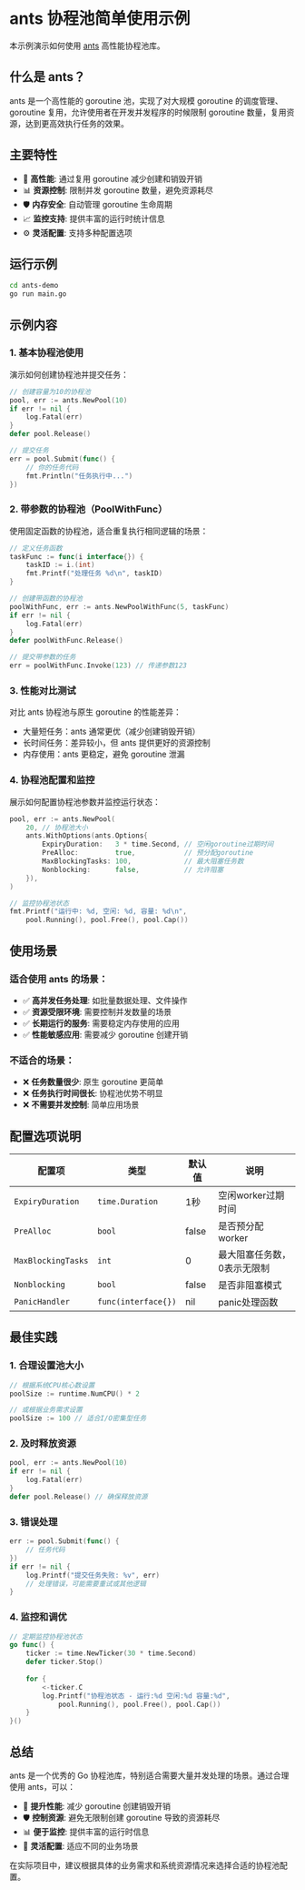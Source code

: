 # ants 协程池简单使用示例

本示例演示如何使用 [ants](https://github.com/panjf2000/ants) 高性能协程池库。

## 什么是 ants？

ants 是一个高性能的 goroutine 池，实现了对大规模 goroutine 的调度管理、goroutine 复用，允许使用者在开发并发程序的时候限制 goroutine 数量，复用资源，达到更高效执行任务的效果。

## 主要特性

- 🚀 **高性能**: 通过复用 goroutine 减少创建和销毁开销
- 📊 **资源控制**: 限制并发 goroutine 数量，避免资源耗尽
- 🛡️ **内存安全**: 自动管理 goroutine 生命周期
- 📈 **监控支持**: 提供丰富的运行时统计信息
- ⚙️ **灵活配置**: 支持多种配置选项

## 运行示例

```bash
cd ants-demo
go run main.go
```

## 示例内容

### 1. 基本协程池使用

演示如何创建协程池并提交任务：

```go
// 创建容量为10的协程池
pool, err := ants.NewPool(10)
if err != nil {
    log.Fatal(err)
}
defer pool.Release()

// 提交任务
err = pool.Submit(func() {
    // 你的任务代码
    fmt.Println("任务执行中...")
})
```

### 2. 带参数的协程池（PoolWithFunc）

使用固定函数的协程池，适合重复执行相同逻辑的场景：

```go
// 定义任务函数
taskFunc := func(i interface{}) {
    taskID := i.(int)
    fmt.Printf("处理任务 %d\n", taskID)
}

// 创建带函数的协程池
poolWithFunc, err := ants.NewPoolWithFunc(5, taskFunc)
if err != nil {
    log.Fatal(err)
}
defer poolWithFunc.Release()

// 提交带参数的任务
err = poolWithFunc.Invoke(123) // 传递参数123
```

### 3. 性能对比测试

对比 ants 协程池与原生 goroutine 的性能差异：

- 大量短任务：ants 通常更优（减少创建销毁开销）
- 长时间任务：差异较小，但 ants 提供更好的资源控制
- 内存使用：ants 更稳定，避免 goroutine 泄漏

### 4. 协程池配置和监控

展示如何配置协程池参数并监控运行状态：

```go
pool, err := ants.NewPool(
    20, // 协程池大小
    ants.WithOptions(ants.Options{
        ExpiryDuration:   3 * time.Second, // 空闲goroutine过期时间
        PreAlloc:         true,            // 预分配goroutine
        MaxBlockingTasks: 100,             // 最大阻塞任务数
        Nonblocking:      false,           // 允许阻塞
    }),
)

// 监控协程池状态
fmt.Printf("运行中: %d, 空闲: %d, 容量: %d\n",
    pool.Running(), pool.Free(), pool.Cap())
```

## 使用场景

### 适合使用 ants 的场景：

- ✅ **高并发任务处理**: 如批量数据处理、文件操作
- ✅ **资源受限环境**: 需要控制并发数量的场景
- ✅ **长期运行的服务**: 需要稳定内存使用的应用
- ✅ **性能敏感应用**: 需要减少 goroutine 创建开销

### 不适合的场景：

- ❌ **任务数量很少**: 原生 goroutine 更简单
- ❌ **任务执行时间很长**: 协程池优势不明显
- ❌ **不需要并发控制**: 简单应用场景

## 配置选项说明

| 配置项 | 类型 | 默认值 | 说明 |
|-------|------|--------|------|
| `ExpiryDuration` | `time.Duration` | 1秒 | 空闲worker过期时间 |
| `PreAlloc` | `bool` | false | 是否预分配worker |
| `MaxBlockingTasks` | `int` | 0 | 最大阻塞任务数，0表示无限制 |
| `Nonblocking` | `bool` | false | 是否非阻塞模式 |
| `PanicHandler` | `func(interface{})` | nil | panic处理函数 |

## 最佳实践

### 1. 合理设置池大小
```go
// 根据系统CPU核心数设置
poolSize := runtime.NumCPU() * 2

// 或根据业务需求设置
poolSize := 100 // 适合I/O密集型任务
```

### 2. 及时释放资源
```go
pool, err := ants.NewPool(10)
if err != nil {
    log.Fatal(err)
}
defer pool.Release() // 确保释放资源
```

### 3. 错误处理
```go
err := pool.Submit(func() {
    // 任务代码
})
if err != nil {
    log.Printf("提交任务失败: %v", err)
    // 处理错误，可能需要重试或其他逻辑
}
```

### 4. 监控和调优
```go
// 定期监控协程池状态
go func() {
    ticker := time.NewTicker(30 * time.Second)
    defer ticker.Stop()
    
    for {
        <-ticker.C
        log.Printf("协程池状态 - 运行:%d 空闲:%d 容量:%d",
            pool.Running(), pool.Free(), pool.Cap())
    }
}()
```

## 总结

ants 是一个优秀的 Go 协程池库，特别适合需要大量并发处理的场景。通过合理使用 ants，可以：

- 🎯 **提升性能**: 减少 goroutine 创建销毁开销
- 🛡️ **控制资源**: 避免无限制创建 goroutine 导致的资源耗尽
- 📊 **便于监控**: 提供丰富的运行时信息
- 🔧 **灵活配置**: 适应不同的业务场景

在实际项目中，建议根据具体的业务需求和系统资源情况来选择合适的协程池配置。